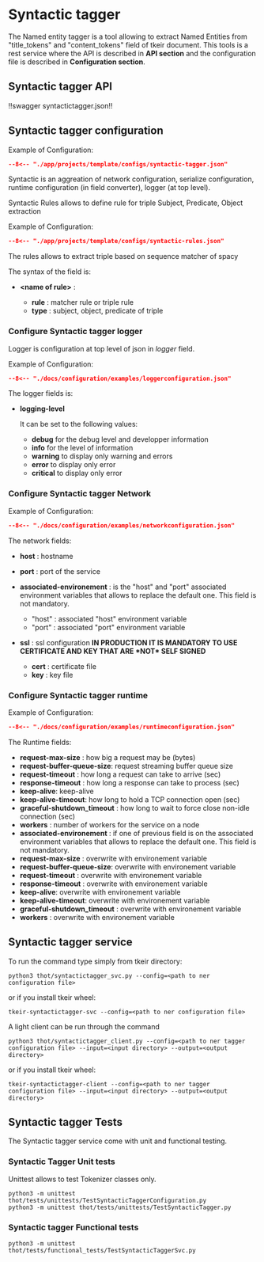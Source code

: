 # Syntactic tagger

The Named entity tagger is a tool allowing to extract Named Entities from "title_tokens" and "content_tokens" field of tkeir document.
This tools is a rest service where the API is described in **API section** and the configuration file is described in **Configuration section**.

## Syntactic tagger API

!!swagger syntactictagger.json!!

## Syntactic tagger configuration

Example of Configuration:


```json title="syntactic-tagger.json"
--8<-- "./app/projects/template/configs/syntactic-tagger.json"
```

Syntactic is an aggreation of network configuration, serialize configuration, runtime configuration (in field converter), logger (at top level).

Syntactic Rules allows to define rule for triple Subject, Predicate, Object extraction

Example of Configuration:


```json title="syntactic-tagger.json"
--8<-- "./app/projects/template/configs/syntactic-rules.json"
```

The rules allows to extract triple based on sequence matcher of spacy

The syntax of the field is:

- **\<name of rule>** :

  - **rule** : matcher rule or triple rule
  - **type** : subject, object, predicate of triple

### Configure Syntactic tagger logger

Logger is configuration at top level of json in *logger* field.

Example of Configuration:

```json title="logger configuration"
--8<-- "./docs/configuration/examples/loggerconfiguration.json"
```

The logger fields is:

- **logging-level**

  It can be set to the following values:

  - **debug** for the debug level and developper information
  - **info** for the level of information
  - **warning** to display only warning and errors
  - **error** to display only error
  - **critical** to display only error

### Configure Syntactic tagger Network

Example of Configuration:


```json title="network configuration"
--8<-- "./docs/configuration/examples/networkconfiguration.json"
```

The network fields:

- **host** : hostname

- **port** : port of the service

- **associated-environement** : is the "host" and "port" associated environment variables that allows to replace the
  default one. This field is not mandatory.

  - "host" : associated "host" environment variable
  - "port" : associated "port" environment variable

- **ssl** : ssl configuration **IN PRODUCTION IT IS MANDATORY TO USE CERTIFICATE AND KEY THAT ARE \*NOT\* SELF SIGNED**

  - **cert** : certificate file
  - **key** : key file


### Configure Syntactic tagger runtime

Example of Configuration:

```json title="network configuration"
--8<-- "./docs/configuration/examples/runtimeconfiguration.json"
```

The Runtime fields:

- **request-max-size** : how big a request may be (bytes)
- **request-buffer-queue-size**: request streaming buffer queue size
- **request-timeout** : how long a request can take to arrive (sec)
- **response-timeout** : how long a response can take to process (sec)
- **keep-alive**: keep-alive
- **keep-alive-timeout**: how long to hold a TCP connection open (sec)
- **graceful-shutdown_timeout** : how long to wait to force close non-idle connection (sec)
- **workers** : number of workers for the service on a node
- **associated-environement** : if one of previous field is on the associated environment variables that allows to replace the  default one. This field is not mandatory.
- **request-max-size** : overwrite with environement variable
- **request-buffer-queue-size**: overwrite with environement variable
- **request-timeout** : overwrite with environement variable
- **response-timeout** : overwrite with environement variable
- **keep-alive**: overwrite with environement variable
- **keep-alive-timeout**: overwrite with environement variable
- **graceful-shutdown_timeout** : overwrite with environement variable
- **workers** : overwrite with environement variable

## Syntactic tagger service

To run the command type simply from tkeir directory:

```shell
python3 thot/syntactictagger_svc.py --config=<path to ner configuration file>
```

or if you install tkeir wheel:

```shell
tkeir-syntactictagger-svc --config=<path to ner configuration file>
```


A light client can be run through the command

```shell
python3 thot/syntactictagger_client.py --config=<path to ner tagger configuration file> --input=<input directory> --output=<output directory>
```

or if you install tkeir wheel:

```shell
tkeir-syntactictagger-client --config=<path to ner tagger configuration file> --input=<input directory> --output=<output directory>
```


## Syntactic tagger Tests

The Syntactic tagger service come with unit and functional testing.

### Syntactic Tagger Unit tests

Unittest allows to test Tokenizer classes only.

```shell
python3 -m unittest thot/tests/unittests/TestSyntacticTaggerConfiguration.py
python3 -m unittest thot/tests/unittests/TestSyntacticTagger.py
```

### Syntactic tagger Functional tests

```shell
python3 -m unittest thot/tests/functional_tests/TestSyntacticTaggerSvc.py
```
